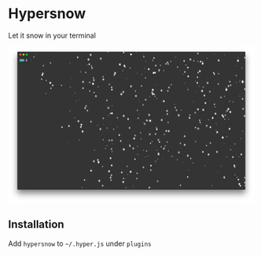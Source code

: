 # Hypersnow
Let it snow in your terminal

![preview](./preview.png)

## Installation

Add `hypersnow` to `~/.hyper.js` under `plugins`

